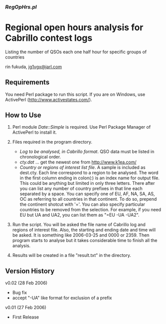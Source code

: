 ### _RegOpHrs.pl_
# Regional open hours analysis for Cabrillo contest logs
Listing the number of QSOs each one half hour for 
specific groups of countries

rin fukuda, jg1vgx@jarl.com

Requirements
------------
You need Perl package to run this script. If you are on Windows, use ActivePerl (http://www.activestates.com/). 

How to Use
----------
1. Perl module _Date::Simple_ is required. Use Perl Package Manager of ActivePerl to install it.

2. Files required in the program directory.
    - _Log to be analysed, in Cabrillo format_. QSO data must be listed in chronological order.
    - _cty.dat_ ... get the newest one from http://www.k1ea.com/
    - _Country or regions of interest list file_. A sample is included as dest.cty. Each line correspond to a region to be analysed. The word in the first column ending in colon(:) is an index name for output file. This could be anything but limited in only three letters. There after you can list any number of country prefixes in that line each separated by a space. You can specify one of EU, AF, NA, SA, AS, OC as referring to all countries in that continent. To do so, prepend the continent shotcut with '='. You can also specify particular countries to be removed from the selection. For example, if you need EU but UA and UA2, you can list them as "=EU -UA -UA2".

3. Run the script. You will be asked the file name of Cabrillo log and regions of interest file. Also, the starting and ending date and time will be asked. It is something like 2006-03-25 and 0000 or 2359. Then program starts to analyse but it takes considerable time to finish all the analysis.

4. Results will be created in a file "result.txt" in the directory.

Version History
---------------
v0.02 (28 Feb 2006)
- Bug fix
- accept "-UA" like format for exclusion of a prefix

v0.01 (27 Feb 2006)
- First Release
